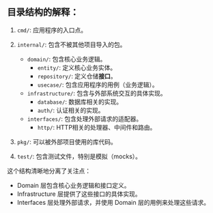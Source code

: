 
## 目录结构的解释：

1. `cmd/`: 应用程序的入口点。

2. `internal/`: 包含不被其他项目导入的包。
    - `domain/`: 包含核心业务逻辑。
        - `entity/`: 定义核心业务实体。
        - `repository/`: 定义仓储**接口**。
        - `usecase/`: 包含应用程序的用例（业务逻辑）。
    - `infrastructure/`: 包含与外部系统交互的具体实现。
        - `database/`: 数据库相关的实现。
        - `auth/`: 认证相关的实现。
    - `interfaces/`: 包含处理外部请求的适配器。
        - `http/`: HTTP相关的处理器、中间件和路由。

3. `pkg/`: 可以被外部项目使用的库代码。

4. `test/`: 包含测试文件，特别是模拟（mocks）。

这个结构清晰地分离了关注点：

- Domain 层包含核心业务逻辑和接口定义。
- Infrastructure 层提供了这些接口的具体实现。
- Interfaces 层处理外部请求，并使用 Domain 层的用例来处理这些请求。
